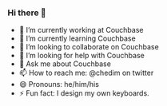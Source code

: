 ### Hi there 👋

- 🔭 I’m currently working at Couchbase
- 🌱 I’m currently learning Couchbase
- 👯 I’m looking to collaborate on Couchbase
- 🤔 I’m looking for help with Couchbase
- 💬 Ask me about Couchbase
- 📫 How to reach me: @chedim on twitter
- 😄 Pronouns: he/him/his
- ⚡ Fun fact: I design my own keyboards.
